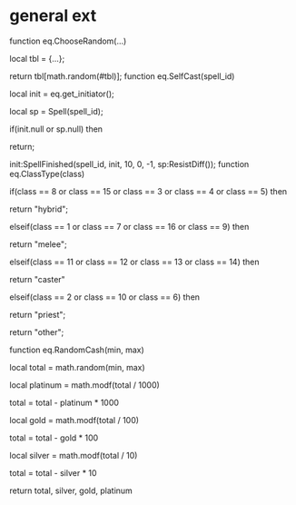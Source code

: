# general ext
function eq.ChooseRandom(...)

local tbl = {...};

return tbl[math.random(#tbl)];
function eq.SelfCast(spell_id)

local init = eq.get_initiator();

local sp = Spell(spell_id);



if(init.null or sp.null) then


return;



init:SpellFinished(spell_id, init, 10, 0, -1, sp:ResistDiff());
function eq.ClassType(class)

if(class == 8 or class == 15 or class == 3 or class == 4 or class == 5) then


return "hybrid";

elseif(class == 1 or class == 7 or class == 16 or class == 9) then


return "melee";

elseif(class == 11 or class == 12 or class == 13 or class == 14) then


return "caster"

elseif(class == 2 or class == 10 or class == 6) then


return "priest";



return "other";

function eq.RandomCash(min, max)

local total = math.random(min, max)

local platinum = math.modf(total / 1000)

total = total - platinum * 1000

local gold = math.modf(total / 100)

total = total - gold * 100

local silver = math.modf(total / 10)

total = total - silver * 10

return total, silver, gold, platinum